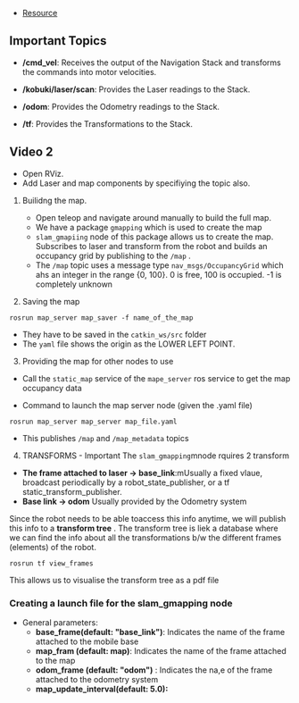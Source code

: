 - [Resource](https://www.youtube.com/watch?v=5nZc5iSr5is&list=RDCMUCt6Lag-vv25fTX3e11mVY1Q&start_radio=1&rv=5nZc5iSr5is&t=1446)

## Important Topics
- **/cmd_vel**: Receives the output of the Navigation Stack and transforms the commands into motor velocities.
- **/kobuki/laser/scan**: Provides the Laser readings to the Stack.  
    
- **/odom**: Provides the Odometry readings to the Stack.  
    
- **/tf**: Provides the Transformations to the Stack.

## Video 2
- Open RViz. 
- Add Laser and map components by specifiying the topic also.
1. Builidng the map.
	- Open teleop and navigate around manually to build the full map.
	- We have a package `gmapping` which is used to create the map
	-  `slam_gmapiing` node of this package allows us to create the map. Subscribes to laser and transform from the robot and builds an occupancy grid by publishing to the `/map` .
	- The `/map` topic uses a message type `nav_msgs/OccupancyGrid` which ahs an integer in the range {0, 100}.  0 is free, 100 is occupied. -1 is completely unknown

 2. Saving the map
 ```
 rosrun map_server map_saver -f name_of_the_map 
```
- They have to be saved in the `catkin_ws/src` folder
- The `yaml` file shows the origin as the LOWER LEFT POINT.

3. Providing the map for other nodes to use
- Call the `static_map` service of the `mape_server` ros service to get the map occupancy data

-  Command to launch the map server node (given the .yaml file)
```
rosrun map_server map_server map_file.yaml
```
- This publishes `/map` and `/map_metadata` topics

4. TRANSFORMS - Important
The `slam_gmapping`mnode rquires 2 transform
- **The frame attached to laser -> base_link**:mUsually a fixed vlaue, broadcast periodically by a robot_state_publisher,  or a tf static_transform_publisher.
- **Base link -> odom** Usually provided by the Odometry system

 Since the robot needs to be able toaccess this info anytime, we will publish this info to a **transform tree** . The transform tree is liek a database where we can find the info about all the transformations b/w the different frames (elements) of the robot.

```
rosrun tf view_frames
```

This allows us to visualise the transform tree as a pdf file

### Creating a launch file for the slam_gmapping node
- General parameters:
	- **base_frame(default: "base_link")**: Indicates the name of the frame attached to the mobile base
	- **map_fram (default: map)**: Indicates the name of the frame attached to the map 
	- **odom_frame (default: "odom")** : Indicates the na,e of the frame attached to the odometry system
	- **map_update_interval(default: 5.0):** 